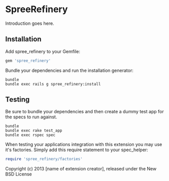 SpreeRefinery
=============

Introduction goes here.

Installation
------------

Add spree_refinery to your Gemfile:

```ruby
gem 'spree_refinery'
```

Bundle your dependencies and run the installation generator:

```shell
bundle
bundle exec rails g spree_refinery:install
```

Testing
-------

Be sure to bundle your dependencies and then create a dummy test app for the specs to run against.

```shell
bundle
bundle exec rake test_app
bundle exec rspec spec
```

When testing your applications integration with this extension you may use it's factories.
Simply add this require statement to your spec_helper:

```ruby
require 'spree_refinery/factories'
```

Copyright (c) 2013 [name of extension creator], released under the New BSD License
